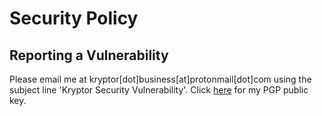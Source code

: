 # Security Policy

## Reporting a Vulnerability

Please email me at kryptor[dot]business[at]protonmail[dot]com using the subject line 'Kryptor Security Vulnerability'. Click [here](https://kryptor.co.uk/PGP%20Public%20Key.txt) for my PGP public key.
